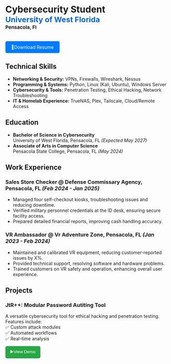 # Cybersecurity Student<br><span style="color:#0066cc; font-size:smaller;"> University of West Florida </span><br><span style="font-size:15px;">Pensacola, Fl</span>


<a href="https://raw.githubusercontent.com/JohnDBumann/johndbumann.github.io/74f7f16201c0f13e0662e5151690c4180588e8ba/assets/Resume.pdf" style="display: inline-block; padding: 10px 18px; background-color: #007bff; color: white; border-radius: 5px; text-decoration: none; margin-top: 15px;">📄Download Resume</a>

## Technical Skills
- **Networking & Security:** VPNs, Firewalls, Wireshark, Nessus  
- **Programming & Systems:** Python, Linux (Kali, Ubuntu), Windows Server  
- **Cybersecurity & Tools:** Penetration Testing, Ethical Hacking, Network Troubleshooting  
- **IT & Homelab Experience:** TrueNAS, Plex, Tailscale, Cloud/Remote Access 

## Education
- **Bachelor of Science in Cybersecurity**  
  University of West Florida, Pensacola, FL _(Expected May 2027)_  
- **Associate of Arts in Computer Science**  
  Pensacola State College, Pensacola, FL _(May 2024)_  

## Work Experience
### Sales Store Checker @ Defense Commissary Agency, Pensacola, FL _(Feb 2024 - Jan 2025)_
- Managed four self-checkout kiosks, troubleshooting issues and reducing downtime.  
- Verified military personnel credentials at the ID desk, ensuring secure facility access.  
- Prepared detailed financial reports, improving cash handling accuracy. 

### VR Ambassador @ Vr Adventure Zone, Pensacola, FL _(Jan 2023 - Feb 2024)_
- Maintained and calibrated VR equipment, reducing customer-reported issues by X%.  
- Provided technical support, resolving software and hardware problems.  
- Trained customers on VR safety and operation, enhancing overall user experience.  

## Projects

### JtR++: Modular Password Autiting Tool
A versatile cybersecurity tool for ethical hacking and penetration testing. Features include:  
✅ Custom attack modules  
✅ Automated workflows  
✅ Real-time analysis

<button onclick="toggleDemo()" style="display: inline-block; padding: 8px 15px; background-color: #28a745; color: white; border-radius: 5px; text-decoration: none; border: none; cursor: pointer;">▶️View Demo</button>

<div id="demoContainer" style="display: none; margin-top: 15px;">
    <iframe src="https://docs.google.com/document/d/e/2PACX-1vQzss70WGCsahhDrMihTjBaKzjpbZCKUXqTnwqKWogIhOmf5fgN8bdUWO2FZihhXBtXMKu5IXvIYcQg/pub?embedded=true" width="100%" height="600px"></iframe>
</div>

<script>
    function toggleDemo() {
        var demo = document.getElementById("demoContainer");
        if (demo.style.display === "none") {
            demo.style.display = "block";
        } else {
            demo.style.display = "none";
        }
    }
</script>
